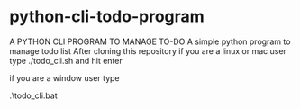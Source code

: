 # python-cli-todo-program
A PYTHON CLI PROGRAM TO MANAGE TO-DO
A simple python program to manage todo list
After cloning this repository 
if you are a linux or mac user type ./todo_cli.sh  and hit enter

if you are a window user type 

.\todo_cli.bat 

 

